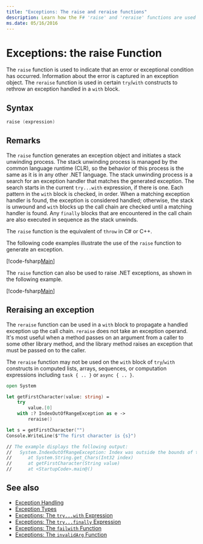 ```yaml
---
title: "Exceptions: The raise and reraise functions"
description: Learn how the F# 'raise' and 'reraise' functions are used to indicate that an error or exceptional condition has occurred.
ms.date: 05/16/2016
---
```

# Exceptions: the raise Function

The `raise` function is used to indicate that an error or exceptional condition has occurred. Information about the error is captured in an exception object.
The `reraise` function is used in certain `try`/`with` constructs to rethrow an exception handled in a `with` block.

## Syntax

```fsharp
raise (expression)
```

## Remarks

The `raise` function generates an exception object and initiates a stack unwinding process. The stack unwinding process is managed by the common language runtime (CLR), so the behavior of this process is the same as it is in any other .NET language. The stack unwinding process is a search for an exception handler that matches the generated exception. The search starts in the current `try...with` expression, if there is one. Each pattern in the `with` block is checked, in order. When a matching exception handler is found, the exception is considered handled; otherwise, the stack is unwound and `with` blocks up the call chain are checked until a matching handler is found. Any `finally` blocks that are encountered in the call chain are also executed in sequence as the stack unwinds.

The `raise` function is the equivalent of `throw` in C# or C++.

The following code examples illustrate the use of the `raise` function to generate an exception.

[!code-fsharp[Main](~/samples/snippets/fsharp/lang-ref-2/snippet5801.fs)]

The `raise` function can also be used to raise .NET exceptions, as shown in the following example.

[!code-fsharp[Main](~/samples/snippets/fsharp/lang-ref-2/snippet5802.fs)]

## Reraising an exception

The `reraise` function can be used in a `with` block to propagate a handled exception up the call chain.
`reraise` does not take an exception operand. It's most useful when a method passes on an
argument from a caller to some other library method, and the library method raises an exception that
must be passed on to the caller.

The `reraise` function may not be used on the `with` block of `try`/`with` constructs in computed lists,
arrays, sequences, or computation expressions including `task { .. }` or `async { .. }`.

```fsharp
open System

let getFirstCharacter(value: string) =
    try
        value.[0]
    with :? IndexOutOfRangeException as e ->
        reraise()

let s = getFirstCharacter("")
Console.WriteLine($"The first character is {s}")

// The example displays the following output:
//   System.IndexOutOfRangeException: Index was outside the bounds of the array.
//      at System.String.get_Chars(Int32 index)
//      at getFirstCharacter(String value)
//      at <StartupCode>.main@()
```

## See also

- [Exception Handling](index.md)
- [Exception Types](exception-types.md)
- [Exceptions: The `try...with` Expression](the-try-with-expression.md)
- [Exceptions: The `try...finally` Expression](the-try-finally-expression.md)
- [Exceptions: The `failwith` Function](the-failwith-function.md)
- [Exceptions: The `invalidArg` Function](the-invalidArg-function.md)
